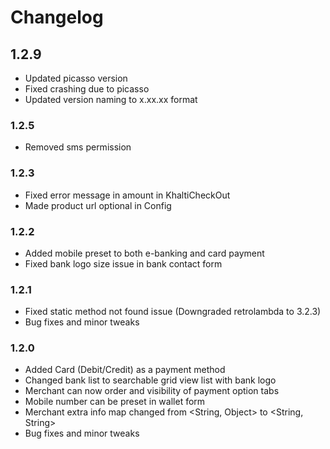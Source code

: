 # Changelog

## 1.2.9

- Updated picasso version
- Fixed crashing due to picasso
- Updated version naming to x.xx.xx format

### 1.2.5

- Removed sms permission

### 1.2.3

- Fixed error message in amount in KhaltiCheckOut
- Made product url optional in Config

### 1.2.2

- Added mobile preset to both e-banking and card payment
- Fixed bank logo size issue in bank contact form

### 1.2.1

- Fixed static method not found issue (Downgraded retrolambda to 3.2.3)
- Bug fixes and minor tweaks

### 1.2.0

- Added Card (Debit/Credit) as a payment method
- Changed bank list to searchable grid view list with bank logo
- Merchant can now order and visibility of payment option tabs
- Mobile number can be preset in wallet form
- Merchant extra info map changed from <String, Object> to <String, String>
- Bug fixes and minor tweaks
